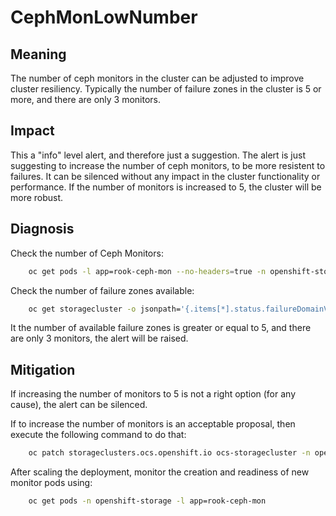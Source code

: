 # CephMonLowNumber

## Meaning

The number of ceph monitors in the cluster can be adjusted to improve cluster
resiliency.
Typically the number of failure zones in the cluster is 5 or more, and there
are only 3 monitors.

## Impact

This a "info" level alert, and therefore just a suggestion.
The alert is just suggesting to increase the number of ceph monitors, to be
more resistent to failures.
It can be silenced without any impact in the cluster functionality or
performance.
If the number of monitors is increased to 5, the cluster will be more robust.

## Diagnosis

Check the number of Ceph Monitors:

```bash
    oc get pods -l app=rook-ceph-mon --no-headers=true -n openshift-storage | wc -l
```

Check the number of failure zones available:

```bash
    oc get storagecluster -o jsonpath='{.items[*].status.failureDomainValues}' -n openshift-storage | tr ',' '\n' | sort -u | wc -l
```

It the number of available failure zones is greater or equal to 5, and there
are only 3 monitors, the alert will be raised.

## Mitigation

If increasing the number of monitors to 5 is not a right option (for any cause),
the alert can be silenced.

If to increase the number of monitors is an acceptable proposal, then execute
the following command to do that:

```bash
    oc patch storageclusters.ocs.openshift.io ocs-storagecluster -n openshift-storage --type merge --patch '{"spec": {"managedResources": {"cephCluster": {"monCount" : 5}}}}'
```

After scaling the deployment, monitor the creation and readiness of new monitor
 pods using:

```bash
    oc get pods -n openshift-storage -l app=rook-ceph-mon
```
